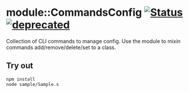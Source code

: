 
# module::CommandsConfig [![Status](https://github.com/Wandalen/wCommandsConfig/workflows/Publish/badge.svg)](https://github.com/Wandalen/wCommandsConfig/actions?query=workflow%3APublish) [![deprecated](https://img.shields.io/badge/stability-deprecated-red.svg)](https://github.com/emersion/stability-badges#deprecated)

Collection of CLI commands to manage config. Use the module to mixin commands add/remove/delete/set to a class.

## Try out
```
npm install
node sample/Sample.s
```
